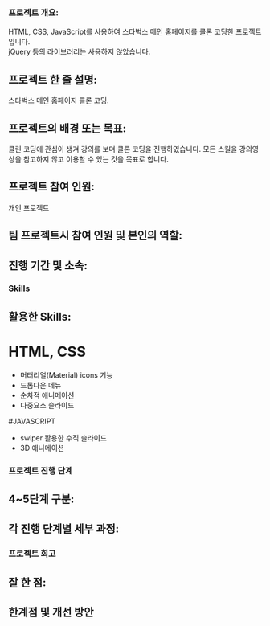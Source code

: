 ### 프로젝트 개요:
HTML, CSS, JavaScript를 사용하여 스타벅스 메인 홈페이지를 클론 코딩한 프로젝트 입니다.   
jQuery 등의 라이브러리는 사용하지 않았습니다.

## 프로젝트 한 줄 설명:
스타벅스 메인 홈페이지 클론 코딩.

## 프로젝트의 배경 또는 목표: 
클린 코딩에 관심이 생겨 강의를 보며 클론 코딩을 진행하였습니다. 
모든 스킬을 강의영상을 참고하지 않고 이용할 수 있는 것을 목표로 합니다. 

## 프로젝트 참여 인원: 
개인 프로젝트

## 팀 프로젝트시 참여 인원 및 본인의 역할: 

## 진행 기간 및 소속: 


### Skills
## 활용한 Skills: 

# HTML, CSS
- 머터리얼(Material) icons 기능
- 드롭다운 메뉴
- 순차적 애니메이션
- 다중요소 슬라이드

#JAVASCRIPT
- swiper 활용한 수직 슬라이드
- 3D 애니메이션


### 프로젝트 진행 단계
## 4~5단계 구분:
## 각 진행 단계별 세부 과정: 


### 프로젝트 회고
## 잘 한 점:
## 한계점 및 개선 방안
